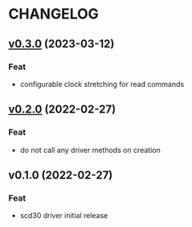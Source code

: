 # CHANGELOG


<a name="v0.3.0"></a>
## [v0.3.0](https://github.com/antonfisher/scd30/compare/v0.2.0...v0.3.0) (2023-03-12)

### Feat

* configurable clock stretching for read commands


<a name="v0.2.0"></a>
## [v0.2.0](https://github.com/antonfisher/scd30/compare/v0.1.0...v0.2.0) (2022-02-27)

### Feat

* do not call any driver methods on creation


<a name="v0.1.0"></a>
## v0.1.0 (2022-02-27)

### Feat

* scd30 driver initial release

